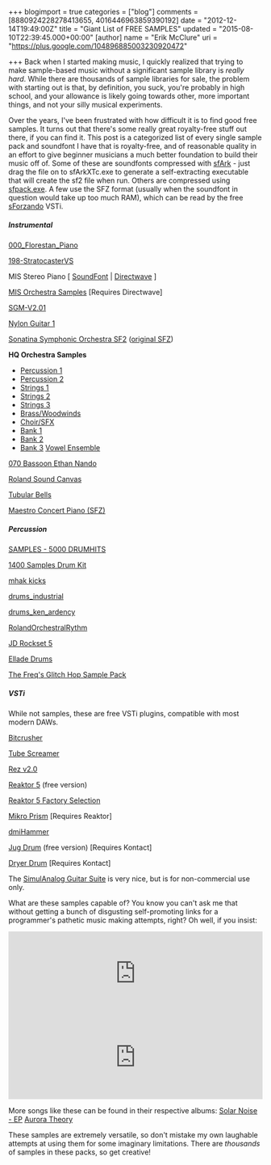 +++
blogimport = true
categories = ["blog"]
comments = [8880924228278413655, 4016446963859390192]
date = "2012-12-14T19:49:00Z"
title = "Giant List of FREE SAMPLES"
updated = "2015-08-10T22:39:45.000+00:00"
[author]
name = "Erik McClure"
uri = "https://plus.google.com/104896885003230920472"

+++
Back when I started making music, I quickly realized that trying to make sample-based music without a significant sample library is *really hard*. While there are thousands of sample libraries for sale, the problem with starting out is that, by definition, you suck, you're probably in high school, and your allowance is likely going towards other, more important things, and not your silly musical experiments.

Over the years, I've been frustrated with how difficult it is to find good free samples. It turns out that there's some really great royalty-free stuff out there, if you can find it. This post is a categorized list of every single sample pack and soundfont I have that is royalty-free, and of reasonable quality in an effort to give beginner musicians a much better foundation to build their music off of. Some of these are soundfonts compressed with [sfArk](https://dl.dropbox.com/u/755994/sfArkXTc.zip) - just drag the file on to sfArkXTc.exe to generate a self-extracting executable that will create the sf2 file when run. Others are compressed using [sfpack.exe](http://soundfonts.darkesword.com/files/sfpack.zip). A few use the SFZ format (usually when the soundfont in question would take up too much RAM), which can be read by the free [sForzando](http://www.plogue.com/products/sforzando/) VSTi.

##### Instrumental
[000_Florestan_Piano](http://nando.oui.com.br/_static/sf2/000_Florestan_Piano.zip)

[198-StratocasterVS](https://drive.google.com/file/d/0B_2aDNVL_NGmOUZ0WnJhQ3lxWnc)

MIS Stereo Piano [ [SoundFont](https://drive.google.com/file/d/0B_2aDNVL_NGmMktaZEpZaUlLdVk) | [Directwave](https://drive.google.com/file/d/0B_2aDNVL_NGmOHgtM0RTTlFIZnM) ]

[MIS Orchestra Samples](https://drive.google.com/file/d/0B_2aDNVL_NGmMzVkWmo2LXg0cUk) [Requires Directwave]

[SGM-V2.01](http://www.mediafire.com/?zo8l3dgf2989266)

[Nylon Guitar 1](http://soundfonts.homemusician.net/guitar_soundfonts/maestro_velocity_nylon_guitar.html)

[Sonatina Symphonic Orchestra SF2](https://docs.google.com/file/d/0B_2aDNVL_NGmMzVkWmo2LXg0cUk/edit) ([original SFZ](http://sso.mattiaswestlund.net/download.html))

**HQ Orchestra Samples**

 * [Percussion 1](http://www.mediafire.com/download.php?ycmx57kdezctahq)
 * [Percussion 2](http://www.mediafire.com/download.php?12cqvjgws1zodd4)
 * [Strings 1](http://www.mediafire.com/download.php?dtd9xxk9kkjwj86)
 * [Strings 2](http://www.mediafire.com/download.php?drlk847tfdpqs81)
 * [Strings 3](http://www.mediafire.com/download.php?g3jwk37tyu81foo)
 * [Brass/Woodwinds](http://www.mediafire.com/download.php?wdxpv7pmmr5sue5)
 * [Choir/SFX](http://www.mediafire.com/download.php?ucvvjvt4t4dg9dv)
 * [Bank 1](http://www.mediafire.com/download.php?5r9j3aoyewa5b3x)
 * [Bank 2](http://www.mediafire.com/download.php?m2lw5d3bbyfn0uo)
 * [Bank 3](http://www.mediafire.com/download.php?nbcrmw9bg49xk51)
[Vowel Ensemble](https://drive.google.com/file/d/0B_2aDNVL_NGmUjd5enVWLTZNTEE)

[070 Bassoon Ethan Nando](http://nando.oui.com.br/_static/sf2/070_Bassoon_Ethan-Nando.zip)

[Roland Sound Canvas](http://soundfonts.homemusician.net/collections_soundfonts/roland_sound_canvas_tuned.html)

[Tubular Bells](http://soundfonts.darkesword.com/fonts/tubular_bells.sfpack)

[Maestro Concert Piano (SFZ)](https://drive.google.com/file/d/0B_2aDNVL_NGmdW5fc29RUFg4OVk)

##### Percussion
[SAMPLES - 5000 DRUMHITS](https://drive.google.com/file/d/0B_2aDNVL_NGmUnJPN3pyNTFnRk0)

[1400 Samples Drum Kit](https://drive.google.com/file/d/0B_2aDNVL_NGmWWVCU281ZTE5Qjg)

[mhak kicks](https://drive.google.com/file/d/0B_2aDNVL_NGmUVF2VWFvVDY3UEE)

[drums_industrial](http://soundfonts.darkesword.com/fonts/drums_industrial.sfpack)

[drums_ken_ardency](http://soundfonts.darkesword.com/fonts/drums_ken_ardency.sfpack)

[RolandOrchestralRythm](http://soundfonts.darkesword.com/fonts/roland_orchestral_rhythm.sfpack)

[JD Rockset 5](http://www.freedrumkits.net/sound-fonts/drums/729-drum-set-jd-rockset-5-soundfont)

[Ellade Drums](http://soundfonts.darkesword.com/fonts/ellade.sfpack)

[The Freq's Glitch Hop Sample Pack](https://drive.google.com/file/d/0B_2aDNVL_NGmN3V4dTF5aXFlMFU/)

##### VSTi

While not samples, these are free VSTi plugins, compatible with most modern DAWs.

[Bitcrusher](http://freemusicsoftware.org/plugins/Bitcrusher.dll)

[Tube Screamer](http://www.theserinaexperiment.net/plugins/TSE808v1.1.zip)

[Rez v2.0](http://www.ugoaudio.com/vst/Rez3.zip)

[Reaktor 5](http://co.native-instruments.com/index.php?id=reaktor5playerdl) (free version)

[Reaktor 5 Factory Selection](http://co.native-instruments.com/index.php?id=reaktorfactorydl)

[Mikro Prism](http://co.native-instruments.com/index.php?id=mikroprismdlpc) [Requires Reaktor]

[dmiHammer](http://www.vst4free.com/free_vst.php?plugin=dmiHammer&id=178)

[Jug Drum](http://embertone.com/freebies/jugfree.php) (free version) [Requires Kontact]

[Dryer Drum](http://richdouglas.net/projects/dryerdrum.php) [Requires Kontact]

The [SimulAnalog Guitar Suite](http://www.simulanalog.org/guitarsuite.htm) is very nice, but is for non-commercial use only.

What are these samples capable of? You know you can't ask me that without getting a bunch of disgusting self-promoting links for a programmer's pathetic music making attempts, right? Oh well, if you insist:

<iframe width="100%" height="166" scrolling="no" frameborder="no" src="https://w.soundcloud.com/player/?url=http%3A%2F%2Fapi.soundcloud.com%2Ftracks%2F70267077"></iframe>
<iframe width="100%" height="166" scrolling="no" frameborder="no" src="https://w.soundcloud.com/player/?url=http%3A%2F%2Fapi.soundcloud.com%2Ftracks%2F40348119"></iframe>

More songs like these can be found in their respective albums:
[Solar Noise - EP](http://erikmcclure.bandcamp.com/album/solar-noise-ep)
[Aurora Theory](http://erikmcclure.bandcamp.com/album/aurora-theory)

These samples are extremely versatile, so don't mistake my own laughable attempts at using them for some imaginary limitations. There are *thousands* of samples in these packs, so get creative!
